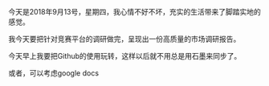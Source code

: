 今天是2018年9月13号，星期四，我心情不好不坏，充实的生活带来了脚踏实地的感觉。

我今天要把针对竞赛平台的调研做完，呈现出一份高质量的市场调研报告。

今天早上我要把Github的使用玩转，这样以后就不用总是用石墨来同步了。

或者，可以考虑google docs

